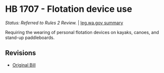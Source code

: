 # HB 1707 - Flotation device use
*Status: Referred to Rules 2 Review.* | [leg.wa.gov summary](https://app.leg.wa.gov/billsummary?BillNumber=1707&Year=2021)

Requiring the wearing of personal flotation devices on kayaks, canoes, and stand-up paddleboards.

## Revisions
* [Original Bill](1/)